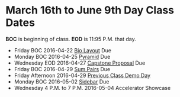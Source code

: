 # March 16th to June 9th Day Class Dates
**BOC** is beginning of class.
**EOD** is 11:95 P.M. that day.

* Friday BOC 2016-04-22 [Bio Layout](../practice/biolayout.md) Due
* Monday BOC 2016-04-25 [Pyramid](../practice/pyramid.md) Due
* Wednesday EOD 2016-04-27 [Capstone Proposal](../notes/capstoneproposal.md) Due
* Friday BOC 2016-04-29 [Sum Pairs](../practice/sumpairs.md) Due
* Friday Afternoon 2016-04-29 [Previous Class Demo Day](https://www.eventbrite.com/e/pdx-code-guild-spring-graduation-demo-reception-tickets-24851120370)
* Monday BOC 2016-05-02 [Sidebar](../practice/sidebar.md) Due
* Wednesday 4 P.M. to 7 P.M. 2016-05-04 Accelerator Showcase
